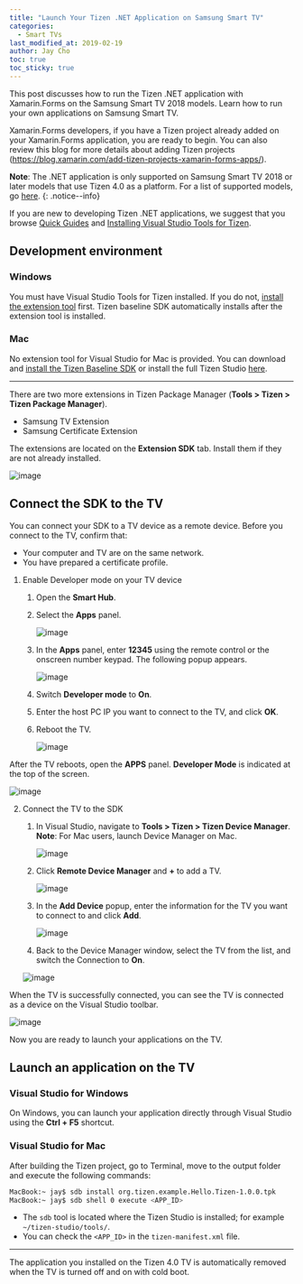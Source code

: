 ```yaml
---
title: "Launch Your Tizen .NET Application on Samsung Smart TV"
categories:
  - Smart TVs
last_modified_at: 2019-02-19
author: Jay Cho
toc: true
toc_sticky: true
---
```


This post discusses how to run the Tizen .NET application with Xamarin.Forms on the Samsung Smart TV 2018 models. Learn how to run your own applications on Samsung Smart TV.

Xamarin.Forms developers, if you have a Tizen project already added on your Xamarin.Forms application, you are ready to begin. You can also review this blog for more details about adding Tizen projects (https://blog.xamarin.com/add-tizen-projects-xamarin-forms-apps/).

**Note**: The .NET application is only supported on Samsung Smart TV 2018 or later models that use Tizen 4.0 as a platform. For a list of supported models, go [here](https://developer.samsung.com/tv/develop/specifications/tv-model-groups).
{: .notice--info}

If you are new to developing Tizen .NET applications, we suggest that you browse [Quick Guides]({{site.url}}{{site.baseurl}}/guides) and [Installing Visual Studio Tools for Tizen](https://developer.tizen.org/development/visual-studio-tools-tizen/installing-visual-studio-tools-tizen).


## Development environment
### Windows
You must have Visual Studio Tools for Tizen installed. If you do not, [install the extension tool](https://developer.tizen.org/development/visual-studio-tools-tizen/installing-visual-studiotools-tizen) first. Tizen baseline SDK automatically installs after the extension tool is installed.
### Mac
No extension tool for Visual Studio for Mac is provided. You can download and [install the Tizen Baseline SDK]({{site.url}}{{site.baseurl}}/environment/tizen-baseline-sdk/) or install the full Tizen Studio [here](https://developer.tizen.org/development/tizen-studio/download).

---

There are two more extensions in Tizen Package Manager (**Tools > Tizen > Tizen Package Manager**).

- Samsung TV Extension
- Samsung Certificate Extension

The extensions are located on the **Extension SDK** tab. Install them if they are not already installed.

![image]({{site.url}}{{site.baseurl}}/assets/images/posts/launch-your-.net-application-on-samsung-smart-tv/package_manager.png)


## Connect the SDK to the TV
You can connect your SDK to a TV device as a remote device. Before you connect to the TV, confirm that:

- Your computer and TV are on the same network.
- You have prepared a certificate profile.


1. Enable Developer mode on your TV device
    1. Open the **Smart Hub**.
    2. Select the **Apps** panel.

        ![image]({{site.url}}{{site.baseurl}}/assets/images/posts/launch-your-.net-application-on-samsung-smart-tv/apps_panel.png)

    3. In the **Apps** panel, enter **12345** using the remote control or the onscreen number keypad. The following popup appears.

       ![image]({{site.url}}{{site.baseurl}}/assets/images/posts/launch-your-.net-application-on-samsung-smart-tv/dev_mode_popup.png)
    4. Switch **Developer mode** to **On**.
    5. Enter the host PC IP you want to connect to the TV, and click **OK**.
    6. Reboot the TV.

       ![image]({{site.url}}{{site.baseurl}}/assets/images/posts/launch-your-.net-application-on-samsung-smart-tv/reboot_popup.png)

After the TV reboots, open the **APPS** panel. **Developer Mode** is indicated at the top of the screen.

![image]({{site.url}}{{site.baseurl}}/assets/images/posts/launch-your-.net-application-on-samsung-smart-tv/dev_mode.png)


2. Connect the TV to the SDK
    1. In Visual Studio, navigate to **Tools > Tizen > Tizen Device Manager**.
       **Note**: For Mac users, launch Device Manager on Mac.

       ![image]({{site.url}}{{site.baseurl}}/assets/images/posts/launch-your-.net-application-on-samsung-smart-tv/device_manager1.png)

    2. Click **Remote Device Manager** and **+** to add a TV.

       ![image]({{site.url}}{{site.baseurl}}/assets/images/posts/launch-your-.net-application-on-samsung-smart-tv/device_manager2.png)

    3. In the **Add Device** popup, enter the information for the TV you want to connect to and click **Add**.

       ![image]({{site.url}}{{site.baseurl}}/assets/images/posts/launch-your-.net-application-on-samsung-smart-tv/device_manager3.png)

    4. Back to the Device Manager window, select the TV from the list, and switch the Connection to **On**.

      ![image]({{site.url}}{{site.baseurl}}/assets/images/posts/launch-your-.net-application-on-samsung-smart-tv/device_manager4.png)

When the TV is successfully connected, you can see the TV is connected as a device on the Visual Studio toolbar.

![image]({{site.url}}{{site.baseurl}}/assets/images/posts/launch-your-.net-application-on-samsung-smart-tv/vs_toolbar.png)

Now you are ready to launch your applications on the TV.


## Launch an application on the TV
### Visual Studio for Windows
On Windows, you can launch your application directly through Visual Studio using the **Ctrl + F5** shortcut.

### Visual Studio for Mac
After building the Tizen project, go to Terminal, move to the output folder and execute the following commands:

```sh
MacBook:~ jay$ sdb install org.tizen.example.Hello.Tizen-1.0.0.tpk
MacBook:~ jay$ sdb shell 0 execute <APP_ID>
```
- The `sdb` tool is located where the Tizen Studio is installed; for example `~/tizen-studio/tools/`.
- You can check the `<APP_ID>` in the `tizen-manifest.xml` file.

---

The application you installed on the Tizen 4.0 TV is automatically removed when the TV is turned off and on with cold boot.
